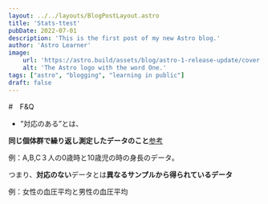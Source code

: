 ```yaml
---
layout: ../../layouts/BlogPostLayout.astro
title: 'Stats-ttest'
pubDate: 2022-07-01
description: 'This is the first post of my new Astro blog.'
author: 'Astro Learner'
image:
    url: 'https://astro.build/assets/blog/astro-1-release-update/cover.jpeg' 
    alt: 'The Astro logo with the word One.'
tags: ["astro", "blogging", "learning in public"]
draft: false
---
```


#　F&Q
- ”対応のある”とは、

**同じ個体群で繰り返し測定したデータのこと**[参考](https://bellcurve.jp/statistics/glossary/1768.html#:~:text=%E6%9D%A1%E4%BB%B6%E3%82%92%E5%A4%89%E3%81%88%E3%81%A6%E3%82%82,%E3%81%AE%E3%81%82%E3%82%8B%E3%83%87%E3%83%BC%E3%82%BF%E3%81%A7%E3%81%82%E3%82%8B%E3%80%82)

例：A,B,C３人の0歳時と10歳児の時の身長のデータ。

つまり、**対応のない**データとは**異なるサンプルから得られているデータ**

例：女性の血圧平均と男性の血圧平均

